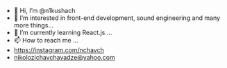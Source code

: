 - 👋 Hi, I’m @n1kushach
- 👀 I’m interested in front-end development, sound engineering and many more things...
- 🌱 I’m currently learning React.js ...
- 📫 How to reach me ...
- https://instagram.com/nchavch
- nikolozichavchavadze@yahoo.com


